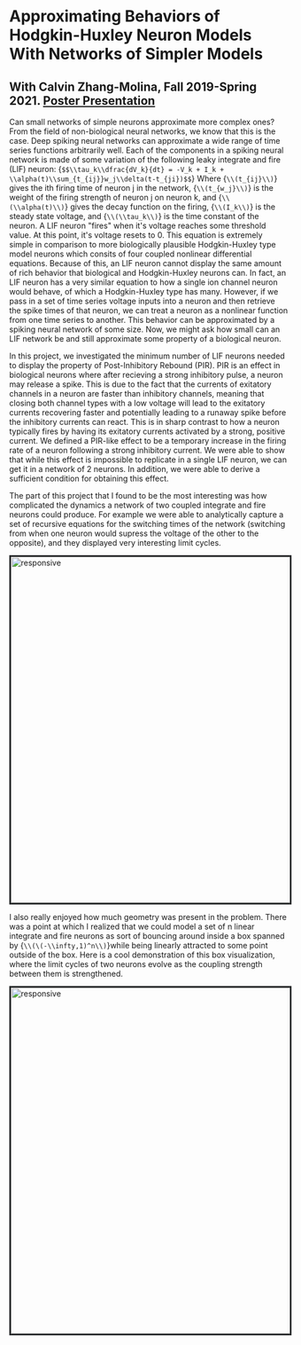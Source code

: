 
<script id="MathJax-script2">
	import { onMount } from 'svelte';
	onMount(() => {
		let script = document.createElement('script');
    script.src = "https://cdn.jsdelivr.net/npm/mathjax@3/es5/tex-svg.js";
    document.head.append(script);
		script.onload = () => {
      MathJax = {
        tex: {inlineMath: [['$', '$'], ['\\(', '\\)']],
        extensions: ["AMSmath.js", "AMSsymbols.js"]},
        svg: {fontCache: 'global'}
      };
		};
	});
</script>
# Approximating Behaviors of Hodgkin-Huxley Neuron Models With Networks of Simpler Models
## With Calvin Zhang-Molina, Fall 2019-Spring 2021. [Poster Presentation](PIR_Pres.pdf)
Can small networks of simple neurons approximate more complex ones? From the field of non-biological neural networks, we know that this is the case. Deep spiking neural networks can approximate a wide range of time series functions arbitrarily well. Each of the components in a spiking neural network is made of some variation of the following leaky integrate and fire (LIF) neuron:
{`$$\\tau_k\\dfrac{dV_k}{dt} = -V_k + I_k + \\alpha(t)\\sum_{t_{ij}}w_j\\delta(t-t_{ji})$$`}
Where {`\\(t_{ij}\\)`} gives the ith firing time of neuron j in the network, {`\\(t_{w_j}\\)`} is the weight of the firing strength of neuron j on neuron k, and {`\\(\\alpha(t)\\)`} gives the decay function on the firing, {`\\(I_k\\)`} is the steady state voltage, and {`\\(\\tau_k\\)`} is the time constant of the neuron. A LIF neuron "fires" when it's voltage reaches some threshold value. At this point, it's voltage resets to 0. This equation is extremely simple in comparison to more biologically plausible Hodgkin-Huxley type model neurons which consits of four coupled nonlinear differential equations. Because of this, an LIF neuron cannot display the same amount of rich behavior that biological and Hodgkin-Huxley neurons can. In fact, an LIF neuron has a very similar equation to how a single ion channel neuron would behave, of which a Hodgkin-Huxley type has many. However, if we pass in a set of time series voltage inputs into a neuron and then retrieve the spike times of that neuron, we can treat a neuron as a nonlinear function from one time series to another. This behavior can be approximated by a spiking neural network of some size. Now, we might ask how small can an LIF network be and still approximate some property of a biological neuron.

In this project, we investigated the minimum number of LIF neurons needed to display the property of Post-Inhibitory Rebound (PIR). PIR is an effect in biological neurons where after recieving a strong inhibitory pulse, a neuron may release a spike. This is due to the fact that the currents of exitatory channels in a neuron are faster than inhibitory channels, meaning that closing both channel types with a low voltage will lead to the exitatory currents recovering faster and potentially leading to a runaway spike before the inhibitory currents can react. This is in sharp contrast to how a neuron typically fires by having its exitatory currents activated by a strong, positive current. We defined a PIR-like effect to be a temporary increase in the firing rate of a neuron following a strong inhibitory current. We were able to show that while this effect is impossible to replicate in a single LIF neuron, we can get it in a network of 2 neurons. In addition, we were able to derive a sufficient condition for obtaining this effect.

The part of this project that I found to be the most interesting was how complicated the dynamics a network of two coupled integrate and fire neurons could produce. For example we were able to analytically capture a set of recursive equations for the switching times of the network (switching from when one neuron would supress the voltage of the other to the opposite), and they displayed very interesting limit cycles.

<img src = "./images/limitCycle.png" alt="responsive" style="border:solid #292b2c; width:65vw;height:auto"/>

I also really enjoyed how much geometry was present in the problem. There was a point at which I realized that we could model a set of n linear integrate and fire neurons as sort of bouncing around inside a box spanned by {`\\(\(-\\infty,1)^n\\)`}while being linearly attracted to some point outside of the box. Here is a cool demonstration of this box visualization, where the limit cycles of two neurons evolve as the coupling strength between them is strengthened.

<img src = "./images/limitSet.gif" alt="responsive" style="border:solid #292b2c;width:65vw;height:auto"/>

